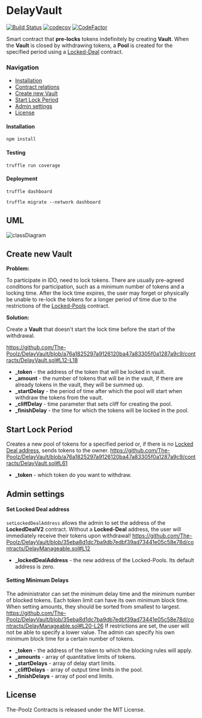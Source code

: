 # DelayVault
[![Build Status](https://api.travis-ci.com/The-Poolz/DelayVault.svg?token=qArPwDxVjiye5pPqiscU&branch=master)](https://app.travis-ci.com/github/The-Poolz/DelayVault)
[![codecov](https://codecov.io/gh/The-Poolz/DelayVault/branch/master/graph/badge.svg)](https://codecov.io/gh/The-Poolz/DelayVault)
[![CodeFactor](https://www.codefactor.io/repository/github/the-poolz/DelayVault/badge)](https://www.codefactor.io/repository/github/the-poolz/DelayVault)

Smart contract that **pre-locks** tokens indefinitely by creating **Vault**. When the **Vault** is closed by withdrawing tokens, a **Pool** is created for the specified period using a [Locked-Deal](https://github.com/The-Poolz/Locked-pools) contract.

### Navigation

- [Installation](#installation)
- [Contract relations](#uml)
- [Create new Vault](#create-new-vault)
- [Start Lock Period](#start-lock-period)
- [Admin settings](#admin-settings)
- [License](#license)
#### Installation

```console
npm install
```

#### Testing

```console
truffle run coverage
```

#### Deployment

```console
truffle dashboard
```

```console
truffle migrate --network dashboard
```

## UML
![classDiagram](https://user-images.githubusercontent.com/68740472/219604344-5cc4fb18-9312-4aeb-99d6-2cfa632e659f.svg)

## Create new Vault
**Problem:**

To participate in IDO, need to lock tokens. There are usually pre-agreed conditions for participation, such as a minimum number of tokens and a locking time. After the lock time expires, the user may forget or physically be unable to re-lock the tokens for a longer period of time due to the restrictions of the [Locked-Pools](https://github.com/The-Poolz/Locked-pools) contract.

**Solution:**

Create a **Vault** that doesn't start the lock time before the start of the withdrawal.

https://github.com/The-Poolz/DelayVault/blob/a76a1825297a9126120ba47a83305f0a1287a9c9/contracts/DelayVault.sol#L12-L18

- **_token** - the address of the token that will be locked in vault.
- **_amount** - the number of tokens that will be in the vault, if there are already tokens in the vault, they will be summed up.
- **_startDelay** - the period of time after which the pool will start when withdraw the tokens from the vault.
- **_cliffDelay** - time parameter that sets cliff for creating the pool. 
- **_finishDelay** - the time for which the tokens will be locked in the pool. 

## Start Lock Period
Creates a new pool of tokens for a specified period or, if there is no [Locked Deal address](https://github.com/The-Poolz/Locked-pools), sends tokens to the owner.
https://github.com/The-Poolz/DelayVault/blob/a76a1825297a9126120ba47a83305f0a1287a9c9/contracts/DelayVault.sol#L61

- **_token** - which token do you want to withdraw.

## Admin settings
#### Set Locked Deal address
`setLockedDealAddress` allows the admin to set the address of the **LockedDealV2** contract. Without a **Locked-Deal** address, the user will immediately receive their tokens upon withdrawal!
https://github.com/The-Poolz/DelayVault/blob/35eba8d1dc7ba9db7edbf39ad73441e05c58e78d/contracts/DelayManageable.sol#L12
- **_lockedDealAddress** - the new address of the Locked-Pools. Its default address is zero.

#### Setting Minimum Delays
The administrator can set the minimum delay time and the minimum number of blocked tokens. Each token limit can have its own minimum block time. When setting amounts, they should be sorted from smallest to largest. 
https://github.com/The-Poolz/DelayVault/blob/35eba8d1dc7ba9db7edbf39ad73441e05c58e78d/contracts/DelayManageable.sol#L20-L26
If restrictions are set, the user will not be able to specify a lower value. The admin can specify his own minimum block time for a certain number of tokens.
- **_token** - the address of the token to which the blocking rules will apply.
- **_amounts** - array of quantitative limits of tokens.
- **_startDelays** - array of delay start limits. 
- **_cliffDelays** - array of output time limits in the pool.
- **_finishDelays** - array of pool end limits.

## License
The-Poolz Contracts is released under the MIT License.